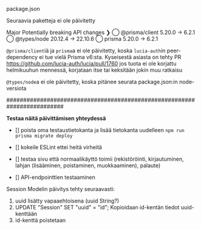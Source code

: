 package.json

Seuraavia paketteja ei ole päivitetty

Major Potentially breaking API changes
❯ ◯ @prisma/client 5.20.0 → 6.2.1
◯ @types/node 20.12.4 → 22.10.6
◯ prisma 5.20.0 → 6.2.1

`@prisma/client`iä ja `prisma`a ei ole päivitetty, koska `lucia-auth`in peer-dependency ei tue vielä Prisma v6:sta. Kyseisestä asiasta on tehty PR https://github.com/lucia-auth/lucia/pull/1760 jos tuota ei ole korjattu helmikuuhun mennessä, korjataan itse tai keksitään jokin muu ratkaisu

`@types/node`a ei ole päivitetty, koska pitänee seurata package.json:in node-versiota

#########################################################################

**Testaa näitä päivittämisen yhteydessä**

- [] poista oma testaustietokanta ja lisää tietokanta uudelleen `npm run prisma migrate deploy`

- [] kokeile ESLint ettei heitä virheitä

- [] testaa sivu että normaalikäyttö toimii (rekistöröinti, kirjautuminen, lahjan (lisääminen, poistaminen, muokkaaminen), palaute)

- [] API-endpointtien testaaminen

Session Modelin päivitys tehty seuraavasti:

1. uuid lisätty vapaaehtoisena (uuid String?)
2. UPDATE "Session" SET "uuid" = "id"; Kopioidaan id-kentän tiedot uuid-kenttään
3. id-kenttä poistetaan
